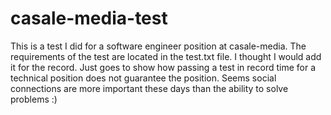 # casale-media-test

This is a test I did for a software engineer position at casale-media. The requirements of the test are located in the test.txt file.
I thought I would add it for the record. Just goes to show how passing a test in record time for a technical position does not guarantee the position. Seems social connections are more important these days than the ability to solve problems :)
